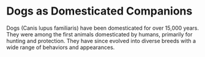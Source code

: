 # Dogs as Domesticated Companions

Dogs (Canis lupus familiaris) have been domesticated for over 15,000 years. They were among the first animals domesticated by humans, primarily for hunting and protection.
They have since evolved into diverse breeds with a wide range of behaviors and appearances.
